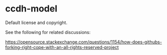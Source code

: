 # ccdh-model

Default license and copyright. 

See the following for related discussions:

https://opensource.stackexchange.com/questions/1154/how-does-githubs-forking-right-cope-with-an-all-rights-reserved-project
